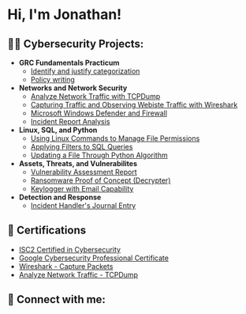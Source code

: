 <h1>Hi, I'm Jonathan!

<h2>👨‍💻 Cybersecurity Projects:</h2>

- <b>GRC Fundamentals Practicum</b>
  - [Identify and justify categorization](https://docs.google.com/document/d/1Ex_TzduED8uX6ERAMznqHnoRgdUMZQbfg8GoImMwJ3g/edit?usp=drive_link)
  - [Policy writing](https://drive.google.com/drive/folders/1j8l2vNI3szjJ7xk03OWT5P32TjP_JrZO?usp=drive_link)
- <b>Networks and Network Security</b>
  - [Analyze Network Traffic with TCPDump](https://github.com/joshmadakor1/4chan-Image-Analysis-Middleware-C964)
  - [Capturing Traffic and Observing Webiste Traffic with Wireshark](https://github.com/joshmadakor1/4chan-Image-Analysis-Middleware-C964)
  - [Microsoft Windows Defender and Firewall](https://github.com/joshmadakor1/4chan-Image-Analysis-Middleware-C964)
  - [Incident Report Analysis](https://github.com/joshmadakor1/4chan-Image-Analysis-Middleware-C964)
- <b>Linux, SQL, and Python</b>
  - [Using Linux Commands to Manage File Permissions](https://docs.google.com/document/d/10r19rgFVQr-iHyWUES035cRTy11IdWCtyBLAoKB_tdk/edit?usp=drive_link)
  - [Applying Filters to SQL Queries](https://docs.google.com/document/d/18OVeLH0YxWQpl-SwHY6JRVI9rp2xeHVtYf13MOEbBUY/edit?usp=drive_link)
  - [Updating a File Through Python Algorithm](https://github.com/joshmadakor1/Package-Delivery-Pathfinding-Algorithm)
- <b>Assets, Threats, and Vulnerabilites</b>
  - [Vulnerability Assessment Report](https://github.com/joshmadakor1/EncrypterPOC)
  - [Ransomware Proof of Concept (Decrypter)](https://github.com/joshmadakor1/DecrypterPOC)
  - [Keylogger with Email Capability](https://github.com/joshmadakor1/Key-Logger-With-Email)
- <b>Detection and Response</b>
  - [Incident Handler's Journal Entry](https://github.com/joshmadakor1/EncrypterPOC)

<h2>📄 Certifications</h2>

- [ISC2 Certified in Cybersecurity](https://www.credly.com/badges/043a9ae6-6990-47e3-b67b-1fe0709a2e4f)
- [Google Cybersecurity Professional Certificate](https://www.coursera.org/account/accomplishments/professional-cert/TXD395XY6WSY)
- [Wireshark - Capture Packets](https://coursera.org/share/efeec9148d89a27036e62d424abbf751)
- [Analyze Network Traffic - TCPDump](https://coursera.org/share/3c97bf6de49acd2585af23b52a2699e8)


<h2> 🤳 Connect with me:</h2>

[linkedin]: https://linkedin.com/in/jonmrodriguez
